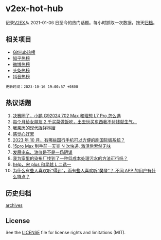 # v2ex-hot-hub

 记录[V2EX](https://www.v2ex.com/)从 2021-01-06 日至今的热门话题。每小时抓取一次数据，按天[归档](archives)。
 
 ## 相关项目

- [GitHub热榜](https://github.com/it985/github-hot-hub)
- [知乎热榜](https://github.com/it985/zhihu-hot-hub)
- [微博热榜](https://github.com/it985/weibo-hot-hub)
- [头条热榜](https://github.com/it985/toutiao-hot-hub)
- [抖音热榜](https://github.com/it985/douyin-hot-hub)


 `更新时间：2023-10-16 19:00:57 +0800`

## 热议话题

1. [决赛圈了，小鹏 G92024 702 Max 和理想 L7 Pro,怎么选](https://www.v2ex.com/t/982276)
1. [每个月给女朋友 2 千买菜做饭吃，出去玩买东西我不付钱就生气。](https://www.v2ex.com/t/982476)
1. [我亲历的现代版祥林嫂](https://www.v2ex.com/t/982321)
1. [感觉心好累](https://www.v2ex.com/t/982237)
1. [2023 年 10 月，有哪些国行手机可以方便的刷国际版系统？](https://www.v2ex.com/t/982201)
1. [15pro Max 到手前一天查 N 次快递, 激活后索然无味](https://www.v2ex.com/t/982312)
1. [发展电车、油价是不是一场阴谋](https://www.v2ex.com/t/982367)
1. [我为家里的染布厂找到了一种低成本处理污水的方法可行吗？](https://www.v2ex.com/t/982376)
1. [help，宋 plus 和星越 L 二选一](https://www.v2ex.com/t/982327)
1. [为什么有些人喜欢听“得到”，而有些人喜欢听“樊登”？ 不同 APP 的用户有什么特点？](https://www.v2ex.com/t/982275)

## 历史归档

[archives](archives)

## License

See the [LICENSE](LICENSE) file for license rights and limitations (MIT).
